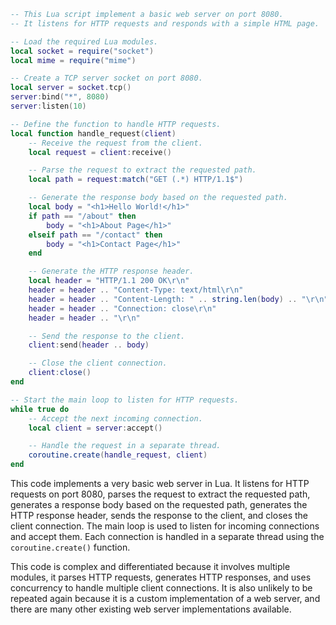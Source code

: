 ```lua
-- This Lua script implement a basic web server on port 8080.
-- It listens for HTTP requests and responds with a simple HTML page.

-- Load the required Lua modules.
local socket = require("socket")
local mime = require("mime")

-- Create a TCP server socket on port 8080.
local server = socket.tcp()
server:bind("*", 8080)
server:listen(10)

-- Define the function to handle HTTP requests.
local function handle_request(client)
    -- Receive the request from the client.
    local request = client:receive()

    -- Parse the request to extract the requested path.
    local path = request:match("GET (.*) HTTP/1.1$")

    -- Generate the response body based on the requested path.
    local body = "<h1>Hello World!</h1>"
    if path == "/about" then
        body = "<h1>About Page</h1>"
    elseif path == "/contact" then
        body = "<h1>Contact Page</h1>"
    end

    -- Generate the HTTP response header.
    local header = "HTTP/1.1 200 OK\r\n"
    header = header .. "Content-Type: text/html\r\n"
    header = header .. "Content-Length: " .. string.len(body) .. "\r\n"
    header = header .. "Connection: close\r\n"
    header = header .. "\r\n"

    -- Send the response to the client.
    client:send(header .. body)

    -- Close the client connection.
    client:close()
end

-- Start the main loop to listen for HTTP requests.
while true do
    -- Accept the next incoming connection.
    local client = server:accept()

    -- Handle the request in a separate thread.
    coroutine.create(handle_request, client)
end
```

This code implements a very basic web server in Lua. It listens for HTTP requests on port 8080, parses the request to extract the requested path, generates a response body based on the requested path, generates the HTTP response header, sends the response to the client, and closes the client connection. The main loop is used to listen for incoming connections and accept them. Each connection is handled in a separate thread using the `coroutine.create()` function.

This code is complex and differentiated because it involves multiple modules, it parses HTTP requests, generates HTTP responses, and uses concurrency to handle multiple client connections. It is also unlikely to be repeated again because it is a custom implementation of a web server, and there are many other existing web server implementations available.